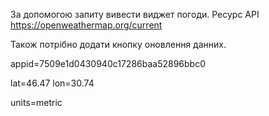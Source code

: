 За допомогою запиту вивести виджет погоди. Ресурс API https://openweathermap.org/current

Також потрібно додати кнопку оновлення данних.

appid=7509e1d0430940c17286baa52896bbc0

lat=46.47
lon=30.74

units=metric
